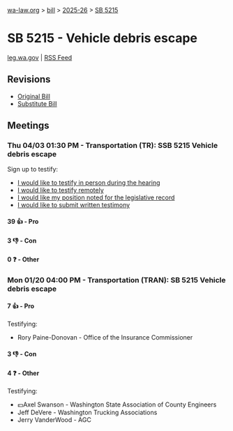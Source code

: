 [wa-law.org](/) > [bill](/bill/) > [2025-26](/bill/2025-26/) > [SB 5215](/bill/2025-26/sb/5215/)

# SB 5215 - Vehicle debris escape
[leg.wa.gov](https://app.leg.wa.gov/billsummary?BillNumber=5215&Year=2025&Initiative=false) | [RSS Feed](./rss.xml)

## Revisions
* [Original Bill](1/)
* [Substitute Bill](S/)

## Meetings
### Thu 04/03 01:30 PM - Transportation (TR): SSB 5215 Vehicle debris escape
Sign up to testify:
* [I would like to testify in person during the hearing](https://app.leg.wa.gov/csi/Testifier/Add?chamber=House&mId=33194&aId=166583&caId=26807&tId=1)
* [I would like to testify remotely](https://app.leg.wa.gov/csi/Testifier/Add?chamber=House&mId=33194&aId=166583&caId=26807&tId=2)
* [I would like my position noted for the legislative record](https://app.leg.wa.gov/csi/Testifier/Add?chamber=House&mId=33194&aId=166583&caId=26807&tId=3)
* [I would like to submit written testimony](https://app.leg.wa.gov/csi/Testifier/Add?chamber=House&mId=33194&aId=166583&caId=26807&tId=4)

#### 39 👍 - Pro

#### 3 👎 - Con

#### 0 ❓ - Other

### Mon 01/20 04:00 PM - Transportation (TRAN): SB 5215 Vehicle debris escape
#### 7 👍 - Pro
Testifying:
* Rory Paine-Donovan - Office of the Insurance Commissioner

#### 3 👎 - Con

#### 4 ❓ - Other
Testifying:
* 💵Axel Swanson - Washington State Association of County Engineers
* Jeff DeVere - Washington Trucking Associations
* Jerry VanderWood - AGC

